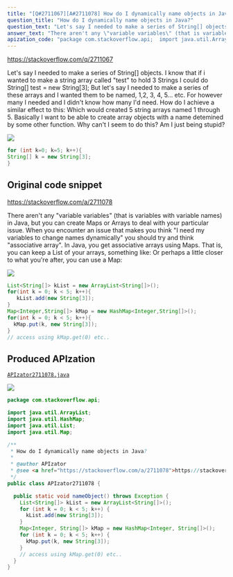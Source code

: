 ```yaml
---
title: "[Q#2711067][A#2711078] How do I dynamically name objects in Java?"
question_title: "How do I dynamically name objects in Java?"
question_text: "Let's say I needed to make a series of String[] objects. I know that if i wanted to make a string array called \"test\" to hold 3 Strings I could do String[] test = new String[3]; But let's say I needed to make a series of these arrays and I wanted them to be named, 1,2, 3, 4, 5... etc.  For however many I needed and I didn't know how many I'd need. How do I achieve a similar effect to this: Which would created 5 string arrays named 1 through 5.   Basically I want to be able to create array objects with a name detemined by some other function.  Why can't I seem to do this?  Am I just being stupid?"
answer_text: "There aren't any \"variable variables\" (that is variables with variable names) in Java, but you can create Maps or Arrays to deal with your particular issue.  When you encounter an issue that makes you think \"I need my variables to change names dynamically\" you should try and think \"associative array\".  In Java, you get associative arrays using Maps. That is, you can keep a List of your arrays, something like: Or perhaps a little closer to what you're after, you can use a Map:"
apization_code: "package com.stackoverflow.api;  import java.util.ArrayList; import java.util.HashMap; import java.util.List; import java.util.Map;  /**  * How do I dynamically name objects in Java?  *  * @author APIzator  * @see <a href=\"https://stackoverflow.com/a/2711078\">https://stackoverflow.com/a/2711078</a>  */ public class APIzator2711078 {    public static void nameObject() throws Exception {     List<String[]> kList = new ArrayList<String[]>();     for (int k = 0; k < 5; k++) {       kList.add(new String[3]);     }     Map<Integer, String[]> kMap = new HashMap<Integer, String[]>();     for (int k = 0; k < 5; k++) {       kMap.put(k, new String[3]);     }     // access using kMap.get(0) etc..   } }"
---
```


https://stackoverflow.com/q/2711067

Let&#x27;s say I needed to make a series of String[] objects.
I know that if i wanted to make a string array called &quot;test&quot; to hold 3 Strings I could do
String[] test = new String[3];
But let&#x27;s say I needed to make a series of these arrays and I wanted them to be named, 1,2, 3, 4, 5... etc.  For however many I needed and I didn&#x27;t know how many I&#x27;d need.
How do I achieve a similar effect to this:
Which would created 5 string arrays named 1 through 5.   Basically I want to be able to create array objects with a name detemined by some other function.  Why can&#x27;t I seem to do this?  Am I just being stupid?


<div class="code-logo"><img src="/stackoverflow.png" /></div>

```java
for (int k=0; k=5; k++){ 
String[] k = new String[3];
}
```


## Original code snippet

https://stackoverflow.com/a/2711078

There aren&#x27;t any &quot;variable variables&quot; (that is variables with variable names) in Java, but you can create Maps or Arrays to deal with your particular issue.  When you encounter an issue that makes you think &quot;I need my variables to change names dynamically&quot; you should try and think &quot;associative array&quot;.  In Java, you get associative arrays using Maps.
That is, you can keep a List of your arrays, something like:
Or perhaps a little closer to what you&#x27;re after, you can use a Map:

<div class="code-logo"><img src="/stackoverflow.png" /></div>

```java
List<String[]> kList = new ArrayList<String[]>();
for(int k = 0; k < 5; k++){
   kList.add(new String[3]);
}
Map<Integer,String[]> kMap = new HashMap<Integer,String[]>();
for(int k = 0; k < 5; k++){
  kMap.put(k, new String[3]);
}
// access using kMap.get(0) etc..
```

## Produced APIzation

[`APIzator2711078.java`](https://github.com/pasqualesalza/apization-temp-data/raw/master/search/APIzator2711078.java)

<div class="code-logo"><img src="/apizator.png" /></div>

```java
package com.stackoverflow.api;

import java.util.ArrayList;
import java.util.HashMap;
import java.util.List;
import java.util.Map;

/**
 * How do I dynamically name objects in Java?
 *
 * @author APIzator
 * @see <a href="https://stackoverflow.com/a/2711078">https://stackoverflow.com/a/2711078</a>
 */
public class APIzator2711078 {

  public static void nameObject() throws Exception {
    List<String[]> kList = new ArrayList<String[]>();
    for (int k = 0; k < 5; k++) {
      kList.add(new String[3]);
    }
    Map<Integer, String[]> kMap = new HashMap<Integer, String[]>();
    for (int k = 0; k < 5; k++) {
      kMap.put(k, new String[3]);
    }
    // access using kMap.get(0) etc..
  }
}

```